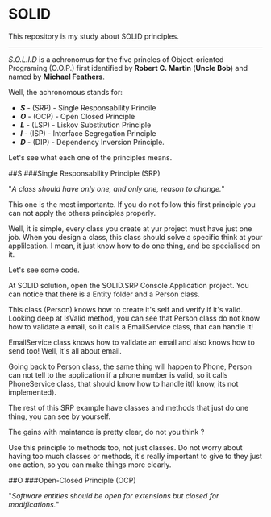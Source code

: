 # SOLID
This repository is my study about SOLID principles.

---

*S.O.L.I.D* is a achronomus for the five princles of Object-oriented Programing (O.O.P.) first identified by **Robert C. Martin** (**Uncle Bob**) and named by **Michael Feathers**.

Well, the achronomous stands for: 
+ **_S_** - (SRP) - Single Responsability Princile
+ **_O_** - (OCP) - Open Closed Principle
+ **_L_** - (LSP) - Liskov Substitution Principle
+ **_I_** - (ISP) - Interface Segregation Principle
+ **_D_** - (DIP) - Dependency Inversion Principle.


Let's see what each one of the principles means. 

##S 
###Single Responsability Principle (SRP)

"_A class should have only one, and only one, reason to change._"

This one is the most importante. If you do not follow this first principle you can not apply the others principles properly. 

Well, it is simple, every class you create at yur project must have just one job. 
When you design a class, this class should solve a specific think at your applilcation. I mean, it just know how to do one thing, and be specialised on it. 

Let's see some code.

At SOLID solution, open the SOLID.SRP Console Application project. You can notice that there is a Entity folder and a Person class.

This class (Person) knows how to create it's self and verify if it's valid. Looking deep at IsValid method, you can see that Person class do not know how to validate a email, so it calls a EmailService class, that can handle it!

EmailService class knows how to validate an email and also knows how to send too! Well, it's all about email.

Going back to Person class, the same thing will happen to Phone, Person can not tell to the application if a phone number is valid, so it calls PhoneService class, that should know how to handle it(I know, its not implemented). 

The rest of this SRP example have classes and methods that just do one thing, you can see by yourself. 

The gains with maintance is pretty clear, do not you think ?

Use this principle to methods too, not just classes. 
Do not worry about having too much classes or methods, it's really important to give to they just one action, so you can make things more clearly.

##O 
###Open-Closed Principle (OCP)

"_Software entities should be open for extensions but closed for modifications._"


